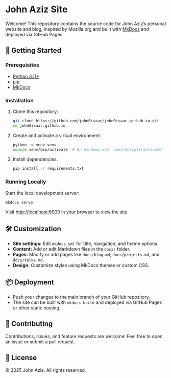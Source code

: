 # John Aziz Site

Welcome! This repository contains the source code for John Aziz’s personal website and blog, inspired by Mozilla.org and
built with [MkDocs](https://www.mkdocs.org/) and deployed via GitHub Pages.

## 🚀 Getting Started

### Prerequisites

- [Python 3.11+](https://www.python.org/downloads/)
- [pip](https://pip.pypa.io/en/stable/)
- [MkDocs](https://www.mkdocs.org/)

### Installation

1. Clone this repository:

   ```sh
   git clone https://github.com/john0isaac/john0isaac.github.io.git
   cd john0isaac.github.io
   ```

2. Create and activate a virtual environment:

   ```sh
   python -m venv venv
   source venv/bin/activate  # On Windows use `venv\Scripts\activate`
   ```

3. Install dependencies:

   ```sh
   pip install -r requirements.txt
   ```

### Running Locally

Start the local development server:

```sh
mkdocs serve
```

Visit [http://localhost:8000](http://localhost:8000) in your browser to view the site.

## 🛠️ Customization

- **Site settings:** Edit `mkdocs.yml` for title, navigation, and theme options.
- **Content:** Add or edit Markdown files in the `docs/` folder.
- **Pages:** Modify or add pages like `docs/blog.md`, `docs/projects.md`, and `docs/talks.md`.
- **Design:** Customize styles using MkDocs themes or custom CSS.

## 📦 Deployment

- Push your changes to the main branch of your GitHub repository.
- The site can be built with `mkdocs build` and deployed via GitHub Pages or other static hosting.

## 📝 Contributing

Contributions, issues, and feature requests are welcome! Feel free to open an issue or submit a pull request.

## 📄 License

© 2025 John Aziz. All rights reserved.
